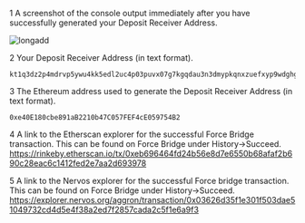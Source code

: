 
   1 A screenshot of the console output immediately after you have successfully generated your Deposit Receiver Address.
    
    
![longadd](https://user-images.githubusercontent.com/36465841/128970552-9884dba7-80fd-415b-b32f-304a4c7278a2.png)

    
   2 Your Deposit Receiver Address (in text format).
    
    kt1q3dz2p4mdrvp5ywu4kk5edl2uc4p03puvx07g7kgqdau3n3dmypkqnxzuefxyp9wdghglncj77k5wt6p59sx6kukyjlwh5s467qgp8m25yqqqqqsqqqqqvqqqqqfjqqqqzg4sylxuwl4q6pl2l9p5gnxuwyqzsxk9clxxt9r2dj0pepra847v6gqqqqpqqqqqqcqqqqqxyqqqqx7asf60w8pqpte2sfcfn90fdfzxue7ff2g8sawe9wacnqat6jmygqngqqqqpxv9ejjvgz2u63w3l839aadguh5rgtqd4devf97a0fpt4uqsz0k4eqwrqxtazg6kgssk37q2ll0fns9ja2tyq9rqgqqqqqqcqf4qgn2

    
   3 The Ethereum address used to generate the Deposit Receiver Address (in text format).
    
    0xe40E180cbe891aB2210b47C057FEF4cE059754B2
    
  4  A link to the Etherscan explorer for the successful Force Bridge transaction. This can be found on Force Bridge under History→Succeed.
    https://rinkeby.etherscan.io/tx/0xeb696464fd24b56e8d7e6550b68afaf2b690c28eac6c1412fed2e7aa2d693978
    
  5  A link to the Nervos explorer for the successful Force bridge transaction. This can be found on Force Bridge under History→Succeed.
  https://explorer.nervos.org/aggron/transaction/0x03626d35f1e301f503dae51049732cd4d5e4f38a2ed7f2857cada2c5f1e6a9f3

